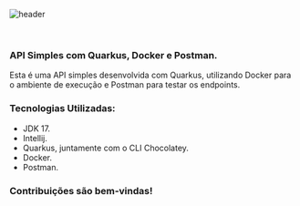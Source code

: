 ![header](https://capsule-render.vercel.app/api?text=PROJETO%20APIQUARKUS&fontColor=d69e1c&animation=fadeIn&color=11488c&height=120&section=head)


<br>

### API Simples com Quarkus, Docker e Postman.
Esta é uma API simples desenvolvida com Quarkus, utilizando Docker para o ambiente de execução e Postman para testar os endpoints.
<br>
### Tecnologias Utilizadas:
- JDK 17.
- Intellij.
- Quarkus, juntamente com o CLI Chocolatey.
- Docker.
- Postman.

### Contribuições são bem-vindas!
